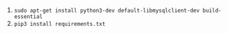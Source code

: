 1. ```sudo apt-get install python3-dev default-libmysqlclient-dev build-essential```
2. ```pip3 install requirements.txt```